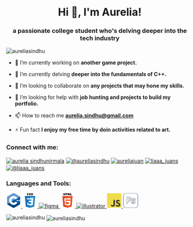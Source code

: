 <h1 align="center">Hi 👋, I'm Aurelia!</h1>
<h3 align="center"> a passionate college student who's delving deeper into the tech industry </h3>

<p align="left"> <img src="https://komarev.com/ghpvc/?username=aureliasindhu&label=Profile%20views&color=0e75b6&style=flat" alt="aureliasindhu" /> </p>

- 🔭 I’m currently working on **another game project.**

- 🌱 I’m currently delving **deeper into the fundamentals of C++.**

- 👯 I’m looking to collaborate on **any projects that may hone my skills.**

- 🤝 I’m looking for help with **job hunting and projects to build my portfolio.**

- 📫 How to reach me **aurelia.sindhu@gmail.com**

- ⚡ Fun fact **I enjoy my free time by doin activities related to art.**

<h3 align="left">Connect with me:</h3>
<p align="left">
<a href="https://linkedin.com/in/aurelia sindhunirmala" target="blank"><img align="center" src="https://raw.githubusercontent.com/rahuldkjain/github-profile-readme-generator/master/src/images/icons/Social/linked-in-alt.svg" alt="aurelia sindhunirmala" height="30" width="40" /></a>
<a href="https://instagram.com/@aureliasindhu" target="blank"><img align="center" src="https://raw.githubusercontent.com/rahuldkjain/github-profile-readme-generator/master/src/images/icons/Social/instagram.svg" alt="@aureliasindhu" height="30" width="40" /></a>
<a href="https://www.youtube.com/c/aureliajuan" target="blank"><img align="center" src="https://raw.githubusercontent.com/rahuldkjain/github-profile-readme-generator/master/src/images/icons/Social/youtube.svg" alt="aureliajuan" height="30" width="40" /></a>
<a href="https://www.hackerrank.com/liaaa_juans" target="blank"><img align="center" src="https://raw.githubusercontent.com/rahuldkjain/github-profile-readme-generator/master/src/images/icons/Social/hackerrank.svg" alt="liaaa_juans" height="30" width="40" /></a>
<a href="https://www.hackerearth.com/@liaaa_juans" target="blank"><img align="center" src="https://raw.githubusercontent.com/rahuldkjain/github-profile-readme-generator/master/src/images/icons/Social/hackerearth.svg" alt="@liaaa_juans" height="30" width="40" /></a>
</p>

<h3 align="left">Languages and Tools:</h3>
<p align="left"> <a href="https://www.w3schools.com/cpp/" target="_blank" rel="noreferrer"> <img src="https://raw.githubusercontent.com/devicons/devicon/master/icons/cplusplus/cplusplus-original.svg" alt="cplusplus" width="40" height="40"/> </a> <a href="https://www.w3schools.com/css/" target="_blank" rel="noreferrer"> <img src="https://raw.githubusercontent.com/devicons/devicon/master/icons/css3/css3-original-wordmark.svg" alt="css3" width="40" height="40"/> </a> <a href="https://www.figma.com/" target="_blank" rel="noreferrer"> <img src="https://www.vectorlogo.zone/logos/figma/figma-icon.svg" alt="figma" width="40" height="40"/> </a> <a href="https://www.w3.org/html/" target="_blank" rel="noreferrer"> <img src="https://raw.githubusercontent.com/devicons/devicon/master/icons/html5/html5-original-wordmark.svg" alt="html5" width="40" height="40"/> </a> <a href="https://www.adobe.com/in/products/illustrator.html" target="_blank" rel="noreferrer"> <img src="https://www.vectorlogo.zone/logos/adobe_illustrator/adobe_illustrator-icon.svg" alt="illustrator" width="40" height="40"/> </a> <a href="https://developer.mozilla.org/en-US/docs/Web/JavaScript" target="_blank" rel="noreferrer"> <img src="https://raw.githubusercontent.com/devicons/devicon/master/icons/javascript/javascript-original.svg" alt="javascript" width="40" height="40"/> </a> <a href="https://www.photoshop.com/en" target="_blank" rel="noreferrer"> <img src="https://raw.githubusercontent.com/devicons/devicon/master/icons/photoshop/photoshop-line.svg" alt="photoshop" width="40" height="40"/> </a> </p>

<p><img align="left" src="https://github-readme-stats.vercel.app/api/top-langs?username=aureliasindhu&show_icons=true&locale=en&layout=compact" alt="aureliasindhu" /></p>

<p>&nbsp;<img align="center" src="https://github-readme-stats.vercel.app/api?username=aureliasindhu&show_icons=true&locale=en" alt="aureliasindhu" /></p>

